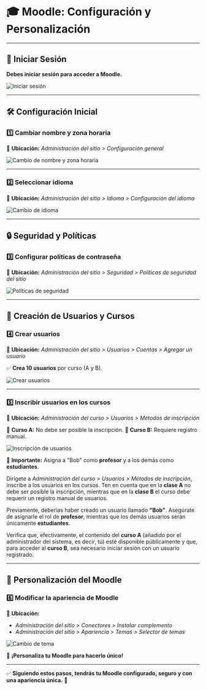# 🎓 **Moodle: Configuración y Personalización**

---

## 📌 **Iniciar Sesión**

**Debes iniciar sesión para acceder a Moodle.**

![Iniciar sesión](https://lh7-rt.googleusercontent.com/docsz/AD_4nXetF3vJf2ETGMx6P7PiZSqSMd7UamPlclSiP90tN1im7xPSyOyLnRBD6lzvwFBqF2maNwQ-RQFP02BtIMHSYnaiN147zu0yWBQKE4wO-zQpV53o3BIRrNpRbBaS1Z_JDg7AHp6xGQ?key=c0F-wb2xdPICaYdeQn-Vv90A)

---

## 🛠 **Configuración Inicial**

### 1️⃣ **Cambiar nombre y zona horaria**

📍 **Ubicación:** *Administración del sitio > Configuración general*

![Cambio de nombre y zona horaria](https://lh7-rt.googleusercontent.com/docsz/AD_4nXeFxm9MFiLJsECld1yWmbXjISgNhF6yJ_FcEMqvp5FcFxTti7pXgwm_dgs7htq6atkro0aW7X1O9ptQT2aiXHMDe4nC6bBQNMTrl6wlO0aEd3dda_61hImNzELzGeqIUUhWlgEgWw?key=c0F-wb2xdPICaYdeQn-Vv90A)

---

### 2️⃣ **Seleccionar idioma**

📍 **Ubicación:** *Administración del sitio > Idioma > Configuración del idioma*

![Cambio de idioma](https://lh7-rt.googleusercontent.com/docsz/AD_4nXfOdOLT9Qyv7Vyz22BcbytvyLYtG21p3_X7YmeYPl9sqJuc-O_Jxdo_vYajqGFgR3TqFyIAJMAuSAbPjBqxQYAfNqR3APPVEpqgFKfRsDMQSzgIJrDf_ydHyoaxP21M6B40w6bESA?key=c0F-wb2xdPICaYdeQn-Vv90A)

---

## 🔒 **Seguridad y Políticas**

### 3️⃣ **Configurar políticas de contraseña**

📍 **Ubicación:** *Administración del sitio > Seguridad > Políticas de seguridad del sitio*

![Políticas de seguridad](https://lh7-rt.googleusercontent.com/docsz/AD_4nXe4BZ6oRgZ8KNxmpy3JPcZgdIcmwzcugxqA4vJgAoUitjuy8IbaLc4PZA9kRf1994E760ST8Nde9xBwL5C5lq11_LEL5EA0kQgAbUtLNfqruLtoW8ljVz3G0cCvLINE1oHSaa1b6w?key=c0F-wb2xdPICaYdeQn-Vv90A)

---

## 👥 **Creación de Usuarios y Cursos**

### 4️⃣ **Crear usuarios**

📍 **Ubicación:** *Administración del sitio > Usuarios > Cuentas > Agregar un usuario*

✅ **Crea 10 usuarios** por curso (A y B).

![Crear usuarios](https://lh7-rt.googleusercontent.com/docsz/AD_4nXdxX2e9VmCvrubdXaKdTZux8-vpn8rwXXzDXaHlMy1z85U8RPUTl7ptSHXJUhp0d2HdXhjg3mENRKpANBn-b9laMc4a9R2Yr0OOhcRopxgYctdOldeDAIdVM-HAv9DXMs19yMBM?key=c0F-wb2xdPICaYdeQn-Vv90A)

---

### 5️⃣ **Inscribir usuarios en los cursos**

📍 **Ubicación:** *Administración del curso > Usuarios > Métodos de inscripción*

🔹 **Curso A:** No debe ser posible la inscripción.
🔹 **Curso B:** Requiere registro manual.

![Inscripción de usuarios](https://lh7-rt.googleusercontent.com/docsz/AD_4nXfz7i2D-Xne2IP_3HTqMx-TErkYIvDWf1VxmSRjf8p97gUreUkPSkDT2V1OzUf89PwIXAiZE52F9irVwiMchNBPkJL9D0ePPZxoC1rGoVohQk0Kj_nGD0OlKV2u2QV8PPmmKBB-yQ?key=c0F-wb2xdPICaYdeQn-Vv90A)

📌 **Importante:** Asigna a "Bob" como **profesor** y a los demás como **estudiantes**.

Dirígete a *Administración del curso > Usuarios > Métodos de inscripción*, inscribe a los usuarios en los cursos. Ten en cuenta que en la **clase A** no debe ser posible la inscripción, mientras que en la **clase B** el curso debe requerir un registro manual de usuarios.

Previamente, deberías haber creado un usuario llamado **"Bob"**. Asegúrate de asignarle el rol de **profesor**, mientras que los demás usuarios serán únicamente **estudiantes**.

Verifica que, efectivamente, el contenido del **curso A** (añadido por el administrador del sistema, es decir, tú) esté disponible públicamente y que, para acceder al **curso B**, sea necesario iniciar sesión con un usuario registrado.

---

## 🎨 **Personalización del Moodle**

### 6️⃣ **Modificar la apariencia de Moodle**

📍 **Ubicación:**
- *Administración del sitio > Conectores > Instalar complemento*
- *Administración del sitio > Apariencia > Temas > Selector de temas*

![Cambio de tema](https://lh7-rt.googleusercontent.com/docsz/AD_4nXc6epNAOCMtWhe6cpZIrPBhETUIuzeVSSG8F7_Gt6Q5GrMOYvGX_yFtMs7PahgxRywRuvh185JQR_XzC4TOAH1AOgiCHNHhepZdFza8xO1crZBsQjKGMp5c5yGFTWJXwUOXm0Ur9g?key=c0F-wb2xdPICaYdeQn-Vv90A)

🎨 **¡Personaliza tu Moodle para hacerlo único!**

---

✅ **Siguiendo estos pasos, tendrás tu Moodle configurado, seguro y con una apariencia única.** 🚀
